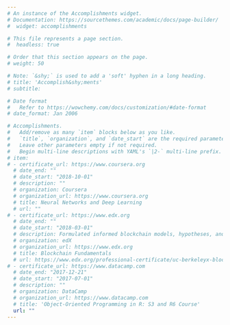 ```yaml
---
# An instance of the Accomplishments widget.
# Documentation: https://sourcethemes.com/academic/docs/page-builder/
#  widget: accomplishments

# This file represents a page section.
#  headless: true

# Order that this section appears on the page.
# weight: 50

# Note: `&shy;` is used to add a 'soft' hyphen in a long heading.
# title: 'Accomplish&shy;ments'
# subtitle:

# Date format
#   Refer to https://wowchemy.com/docs/customization/#date-format
# date_format: Jan 2006

# Accomplishments.
#   Add/remove as many `item` blocks below as you like.
#   `title`, `organization`, and `date_start` are the required parameters.
#   Leave other parameters empty if not required.
#   Begin multi-line descriptions with YAML's `|2-` multi-line prefix.
# item:
# - certificate_url: https://www.coursera.org
  # date_end: ""
  # date_start: "2018-10-01"
  # description: ""
  # organization: Coursera
  # organization_url: https://www.coursera.org
  # title: Neural Networks and Deep Learning
  # url: ""
# - certificate_url: https://www.edx.org
  # date_end: ""
  # date_start: "2018-03-01"
  # description: Formulated informed blockchain models, hypotheses, and use cases.
  # organization: edX
  # organization_url: https://www.edx.org
  # title: Blockchain Fundamentals
  # url: https://www.edx.org/professional-certificate/uc-berkeleyx-blockchain-fundamentals
# - certificate_url: https://www.datacamp.com
  # date_end: "2017-12-21"
  # date_start: "2017-07-01"
  # description: ""
  # organization: DataCamp
  # organization_url: https://www.datacamp.com
  # title: 'Object-Oriented Programming in R: S3 and R6 Course'
  url: ""
---
```

